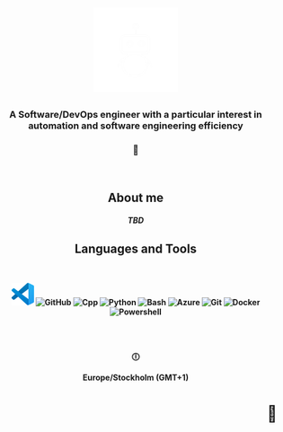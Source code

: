 <p>
  <h1 align="center"><b> <img src="https://github.com/Wesztman/Wesztman/blob/main/westman-white.png?raw=true" alt="" width="150"></h1>
</p>

<p>
  <h3 align="center">A Software/DevOps engineer with a particular interest in automation and software engineering efficiency</p></h3>
  <h3 align="center">🚀</p></h3>
<br />

<p>
<h2 align="center">About me</h2>
<h5 align="center">TBD</h5>
</p>

<p>
<h2 align="center">Languages and Tools</h2>
</p>
<br />
<p align="center">
<img alt="Visual Studio Code" width="40px" src="https://raw.githubusercontent.com/github/explore/80688e429a7d4ef2fca1e82350fe8e3517d3494d/topics/visual-studio-code/visual-studio-code.png" />
<img alt="GitHub" width="40px" src="https://github.com/YuriDevAT/YuriDevAT/blob/main/github_.png" /> 
<img alt="Cpp" width="40px" src="https://github.com/isocpp/logos/blob/master/cpp_logo.png" />
<img alt="Python" width="40px" src="https://github.com/gilbarbara/logos/blob/master/logos/python.svg" />
<img alt="Bash" width="40px" src="https://github.com/gilbarbara/logos/blob/master/logos/bash-icon.svg" />
<img alt="Azure" width="40px" src="https://github.com/gilbarbara/logos/blob/master/logos/microsoft-azure.svg" />
<img alt="Git" width="40px" src="https://github.com/gilbarbara/logos/blob/master/logos/git-icon.svg" />
<img alt="Docker" width="40px" src="https://github.com/gilbarbara/logos/blob/master/logos/docker-icon.svg" />
<img alt="Powershell" width="40px" src="https://upload.wikimedia.org/wikipedia/commons/2/2f/PowerShell_5.0_icon.png" />
<!--<a href="https://www.figma.com/" target="_blank"> <img src="https://www.vectorlogo.zone/logos/figma/figma-icon.svg" alt="figma" width="40" height="40"/> </a>-->
   </p>
<br />
<br />

<p align="center">
🕕
</p>
<p align="center">
Europe/Stockholm (GMT+1)
</p>

<p>
  <h1 align="right"><b>🦆<img src="" alt="" width="100"></h1>
</p>

<!--
Software Developer with work experience in C++, Python, Powershell, Bash, Linux, Azure as well as a substantial passion for everything surrounding DevOps.
-->

<!--
**Wesztman/Wesztman** is a ✨ _special_ ✨ repository because its `README.md` (this file) appears on your GitHub profile.

Here are some ideas to get you started:

- 🔭 I’m currently working on ...
- 🌱 I’m currently learning ...
- 👯 I’m looking to collaborate on ...
- 🤔 I’m looking for help with ...
- 💬 Ask me about ...
- 📫 How to reach me: ...
- 😄 Pronouns: ...
- ⚡ Fun fact: ...
-->
